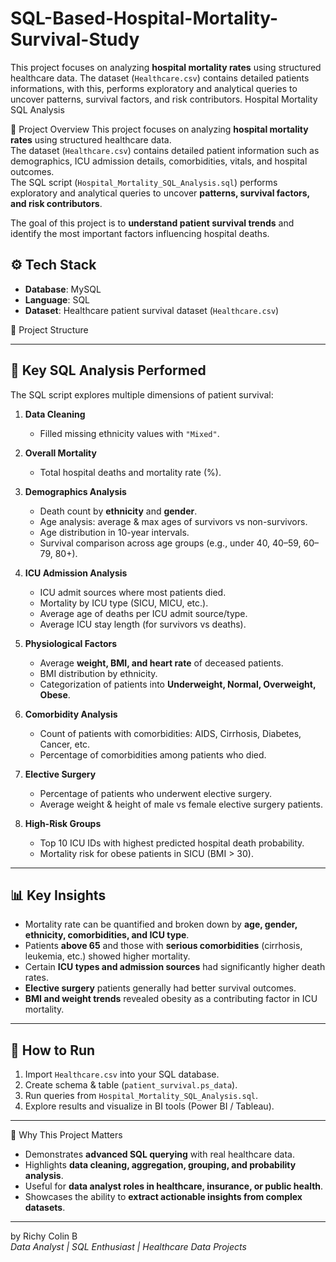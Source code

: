 # SQL-Based-Hospital-Mortality-Survival-Study
This project focuses on analyzing **hospital mortality rates** using structured healthcare data.   The dataset (`Healthcare.csv`) contains detailed patients informations, with this, performs exploratory and analytical queries to uncover patterns, survival factors, and risk contributors.
﻿Hospital Mortality SQL Analysis

 📌 Project Overview
This project focuses on analyzing **hospital mortality rates** using structured healthcare data.  
The dataset (`Healthcare.csv`) contains detailed patient information such as demographics, ICU admission details, comorbidities, vitals, and hospital outcomes.  
The SQL script (`Hospital_Mortality_SQL_Analysis.sql`) performs exploratory and analytical queries to uncover **patterns, survival factors, and risk contributors**.

The goal of this project is to **understand patient survival trends** and identify the most important factors influencing hospital deaths.


## ⚙️ Tech Stack
- **Database**: MySQL 
- **Language**: SQL
- **Dataset**: Healthcare patient survival dataset (`Healthcare.csv`)

 📂 Project Structure

---

## 🧪 Key SQL Analysis Performed
The SQL script explores multiple dimensions of patient survival:

1. **Data Cleaning**
   - Filled missing ethnicity values with `"Mixed"`.

2. **Overall Mortality**
   - Total hospital deaths and mortality rate (%).

3. **Demographics Analysis**
   - Death count by **ethnicity** and **gender**.
   - Age analysis: average & max ages of survivors vs non-survivors.
   - Age distribution in 10-year intervals.
   - Survival comparison across age groups (e.g., under 40, 40–59, 60–79, 80+).

4. **ICU Admission Analysis**
   - ICU admit sources where most patients died.
   - Mortality by ICU type (SICU, MICU, etc.).
   - Average age of deaths per ICU admit source/type.
   - Average ICU stay length (for survivors vs deaths).

5. **Physiological Factors**
   - Average **weight, BMI, and heart rate** of deceased patients.
   - BMI distribution by ethnicity.
   - Categorization of patients into **Underweight, Normal, Overweight, Obese**.

6. **Comorbidity Analysis**
   - Count of patients with comorbidities: AIDS, Cirrhosis, Diabetes, Cancer, etc.
   - Percentage of comorbidities among patients who died.

7. **Elective Surgery**
   - Percentage of patients who underwent elective surgery.
   - Average weight & height of male vs female elective surgery patients.

8. **High-Risk Groups**
   - Top 10 ICU IDs with highest predicted hospital death probability.
   - Mortality risk for obese patients in SICU (BMI > 30).

---

## 📊 Key Insights
- Mortality rate can be quantified and broken down by **age, gender, ethnicity, comorbidities, and ICU type**.  
- Patients **above 65** and those with **serious comorbidities** (cirrhosis, leukemia, etc.) showed higher mortality.  
- Certain **ICU types and admission sources** had significantly higher death rates.  
- **Elective surgery** patients generally had better survival outcomes.  
- **BMI and weight trends** revealed obesity as a contributing factor in ICU mortality.  

---

## 🚀 How to Run
1. Import `Healthcare.csv` into your SQL database.  
2. Create schema & table (`patient_survival.ps_data`).  
3. Run queries from `Hospital_Mortality_SQL_Analysis.sql`.  
4. Explore results and visualize in BI tools (Power BI / Tableau).

---

🎯 Why This Project Matters
- Demonstrates **advanced SQL querying** with real healthcare data.  
- Highlights **data cleaning, aggregation, grouping, and probability analysis**.  
- Useful for **data analyst roles in healthcare, insurance, or public health**.  
- Showcases the ability to **extract actionable insights from complex datasets**.  

---

by
Richy Colin B  
_Data Analyst | SQL Enthusiast | Healthcare Data Projects_
